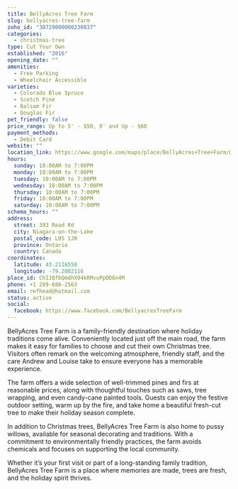 ```yaml
---
title: BellyAcres Tree Farm
slug: bellyacres-tree-farm
zoho_id: "38729000000230837"
categories:
  - christmas-tree
type: Cut Your Own
established: "2016"
opening_date: ""
amenities:
  - Free Parking
  - Wheelchair Accessible
varieties:
  - Colorado Blue Spruce
  - Scotch Pine
  - Balsam Fir
  - Douglas Fir
pet_friendly: false
price_range: Up to 5' - $50, 8' and Up - $60
payment_methods:
  - Debit Card
website: ""
location_link: https://www.google.com/maps/place/BellyAcres+Tree+Farm/@43.211655799999996,-79.2002116,14z/data=!4m8!1m2!2m1!1sBellyAcres+Tree+Farm!3m4!1s0x89d357d899d0f641:0x839ffa30a40ffa32!8m2!3d43.211655799999996!4d-79.2002116
hours:
  sunday: 10:00AM to 7:00PM
  monday: 10:00AM to 7:00PM
  tuesday: 10:00AM to 7:00PM
  wednesday: 10:00AM to 7:00PM
  thursday: 10:00AM to 7:00PM
  friday: 10:00AM to 7:00PM
  saturday: 10:00AM to 7:00PM
schema_hours: ""
address:
  street: 393 Read Rd
  city: Niagara-on-the-Lake
  postal_code: L0S 1J0
  province: Ontario
  country: Canada
coordinates:
  latitude: 43.2116558
  longitude: -79.2002116
place_id: ChIJQfbQmdhX04kRMvoPpDD6n4M
phone: +1 289-686-2563
email: refhead@hotmail.com
status: active
social:
  facebook: https://www.facebook.com/BellyacresTreeFarm
---
```


BellyAcres Tree Farm is a family-friendly destination where holiday traditions come alive. Conveniently located just off the main road, the farm makes it easy for families to choose and cut their own Christmas tree. Visitors often remark on the welcoming atmosphere, friendly staff, and the care Andrew and Louise take to ensure everyone has a memorable experience.

The farm offers a wide selection of well-trimmed pines and firs at reasonable prices, along with thoughtful touches such as saws, tree wrapping, and even candy-cane painted tools. Guests can enjoy the festive outdoor setting, warm up by the fire, and take home a beautiful fresh-cut tree to make their holiday season complete.

In addition to Christmas trees, BellyAcres Tree Farm is also home to pussy willows, available for seasonal decorating and traditions. With a commitment to environmentally friendly practices, the farm avoids chemicals and focuses on supporting the local community.

Whether it’s your first visit or part of a long-standing family tradition, BellyAcres Tree Farm is a place where memories are made, trees are fresh, and the holiday spirit thrives.
